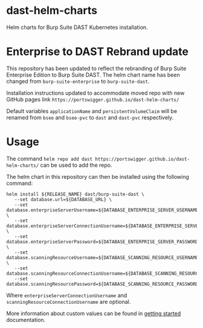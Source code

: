 # dast-helm-charts

Helm charts for Burp Suite DAST Kubernetes installation.

# Enterprise to DAST Rebrand update

This repository has been updated to reflect the rebranding of Burp Suite Enterprise Edition to Burp Suite DAST.
The helm chart name has been changed from `burp-suite-enterprise` to `burp-suite-dast`.

Installation instructions updated to accommodate moved repo with new GitHub pages link 
`https://portswigger.github.io/dast-helm-charts/`

Default variables `applicationName` and `persistentVolumeClaim` will be renamed from 
`bsee` and `bsee-pvc` to `dast` and `dast-pvc` respectively.

# Usage

The command ```helm repo add dast https://portswigger.github.io/dast-helm-charts/``` can be used to add the repo.

The helm chart in this repository can then be installed using the following command:

```shell
helm install ${RELEASE_NAME} dast/burp-suite-dast \
   --set database.url=${DATABASE_URL} \
   --set database.enterpriseServerUsername=${DATABASE_ENTERPRISE_SERVER_USERNAME} \
   --set database.enterpriseServerConnectionUsername=${DATABASE_ENTERPRISE_SERVER_CONNECTION_USERNAME} \
   --set database.enterpriseServerPassword=${DATABASE_ENTERPRISE_SERVER_PASSWORD} \
   --set database.scanningResourceUsername=${DATABASE_SCANNING_RESOURCE_USERNAME} \
   --set database.scanningResourceConnectionUsername=${DATABASE_SCANNING_RESOURCE_CONNECTION_USERNAME}
   --set database.scanningResourcePassword=${DATABASE_SCANNING_RESOURCE_PASSWORD}
```

Where ```enterpriseServerConnectionUsername``` and ```scanningResourceConnectionUsername``` are optional.

More information about custom values can be found in [getting started](https://portswigger.net/burp/documentation/enterprise/getting-started/kubernetes/new-deployment/install-app#providing-custom-values-for-the-helm-chart) documentation.

